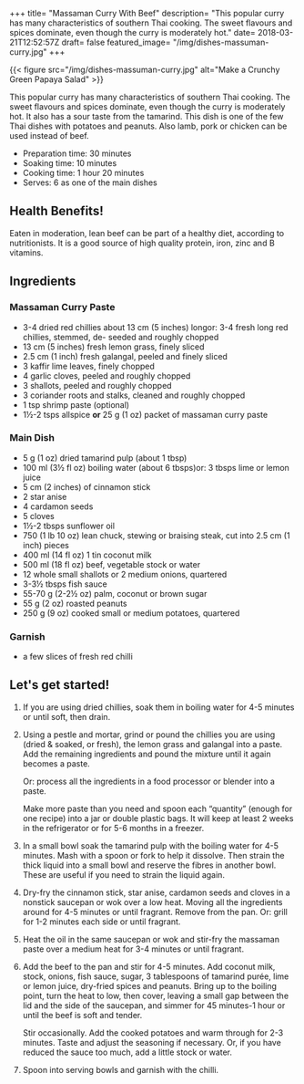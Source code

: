 +++
title= "Massaman Curry With Beef"
description= "This popular curry has many characteristics of southern Thai cooking. The sweet flavours and spices dominate, even though the curry is moderately hot."
date= 2018-03-21T12:52:57Z
draft= false
featured_image= "/img/dishes-massuman-curry.jpg"
+++

{{< figure src="/img/dishes-massuman-curry.jpg" alt="Make a Crunchy Green Papaya Salad" >}}

This popular curry has many characteristics of southern Thai cooking. The sweet flavours and spices dominate, even though the curry is moderately hot. It also has a sour taste from the tamarind. This dish is one of the few Thai dishes with potatoes and peanuts. Also lamb, pork or chicken can be used instead of beef.

- Preparation time: 30 minutes
- Soaking time: 10 minutes
- Cooking time: 1 hour 20 minutes
- Serves: 6 as one of the main dishes​

## Health Benefits!

Eaten in moderation, lean beef can be part of a healthy diet, according to nutritionists. It is a good source of high quality protein, iron, zinc and B vitamins.

## Ingredients

### Massaman Curry Paste

- 3-4 dried red chillies about 13 cm (5 inches) longor: 3-4 fresh long red chillies, stemmed, de- seeded and roughly chopped
- 13 cm (5 inches) fresh lemon grass, finely sliced
- 2.5 cm (1 inch) fresh galangal, peeled and finely sliced
- 3 kaffir lime leaves, finely chopped
- 4 garlic cloves, peeled and roughly chopped
- 3 shallots, peeled and roughly chopped
- 3 coriander roots and stalks, cleaned and roughly chopped
- 1 tsp shrimp paste (optional)
- 1½-2 tsps allspice **or** 25 g (1 oz) packet of massaman curry paste

### Main Dish

- 5 g (1 oz) dried tamarind pulp (about 1 tbsp)
- 100 ml (3½ fl oz) boiling water (about 6 tbsps)or: 3 tbsps lime or lemon juice
- 5 cm (2 inches) of cinnamon stick
- 2 star anise
- 4 cardamon seeds
- 5 cloves
- 1½-2 tbsps sunflower oil
- 750 (1 lb 10 oz) lean chuck, stewing or braising steak, cut into 2.5 cm (1 inch) pieces
- 400 ml (14 fl oz) 1 tin coconut milk
- 500 ml (18 fl oz) beef, vegetable stock or water
- 12 whole small shallots or 2 medium onions, quartered
- 3-3½ tbsps fish sauce
- 55-70 g (2-2½ oz) palm, coconut or brown sugar
- 55 g (2 oz) roasted peanuts
- 250 g (9 oz) cooked small or medium potatoes, quartered

### Garnish

- a few slices of fresh red chilli

## Let's get started!

1. If you are using dried chillies, soak them in boiling water for 4-5 minutes or until soft, then drain.

2. Using a pestle and mortar, grind or pound the chillies you are using (dried & soaked, or fresh), the lemon grass and galangal into a paste. Add the remaining ingredients and pound the mixture until it again becomes a paste.

    Or: process all the ingredients in a food processor or blender into a paste.

    Make more paste than you need and spoon each “quantity” (enough for one recipe) into a jar or double plastic bags. It will keep at least 2 weeks in the refrigerator or for 5-6 months in a freezer.

3. In a small bowl soak the tamarind pulp with the boiling water for 4-5 minutes. Mash with a spoon or fork to help it dissolve. Then strain the thick liquid into a small bowl and reserve the fibres in another bowl. These are useful if you need to strain the liquid again.

4. Dry-fry the cinnamon stick, star anise, cardamon seeds and cloves in a nonstick saucepan or wok over a low heat. Moving all the ingredients around for 4-5 minutes or until fragrant. Remove from the pan. Or: grill for 1-2 minutes each side or until fragrant.

5. Heat the oil in the same saucepan or wok and stir-fry the massaman paste over a medium heat for 3-4 minutes or until fragrant.

6. Add the beef to the pan and stir for 4-5 minutes. Add coconut milk, stock, onions, fish sauce, sugar, 3 tablespoons of tamarind purée, lime or lemon juice, dry-fried spices and peanuts. Bring up to the boiling point, turn the heat to low, then cover, leaving a small gap between the lid and the side of the saucepan, and simmer for 45 minutes-1 hour or until the beef is soft and tender.

    Stir occasionally. Add the cooked potatoes and warm through for 2-3 minutes. Taste and adjust the seasoning if necessary. Or, if you have reduced the sauce too much, add a little stock or water.

7. Spoon into serving bowls and garnish with the chilli.
